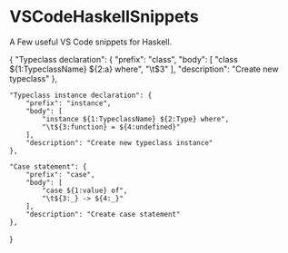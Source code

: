 # VSCodeHaskellSnippets
A Few useful VS Code snippets for Haskell.

{
	"Typeclass declaration": {
		"prefix": "class",
		"body": [
			"class ${1:TypeclassName} ${2:a} where",
			"\t$3"
		],
		"description": "Create new typeclass"
	},

	"Typeclass instance declaration": {
		"prefix": "instance",
		"body": [
			"instance ${1:TypeclassName} ${2:Type} where",
			"\t${3:function} = ${4:undefined}"
		],
		"description": "Create new typeclass instance"
	},

	"Case statement": {
		"prefix": "case",
		"body": [
			"case ${1:value} of",
			"\t${3:_} -> ${4:_}"
		],
		"description": "Create case statement"
	},
}
